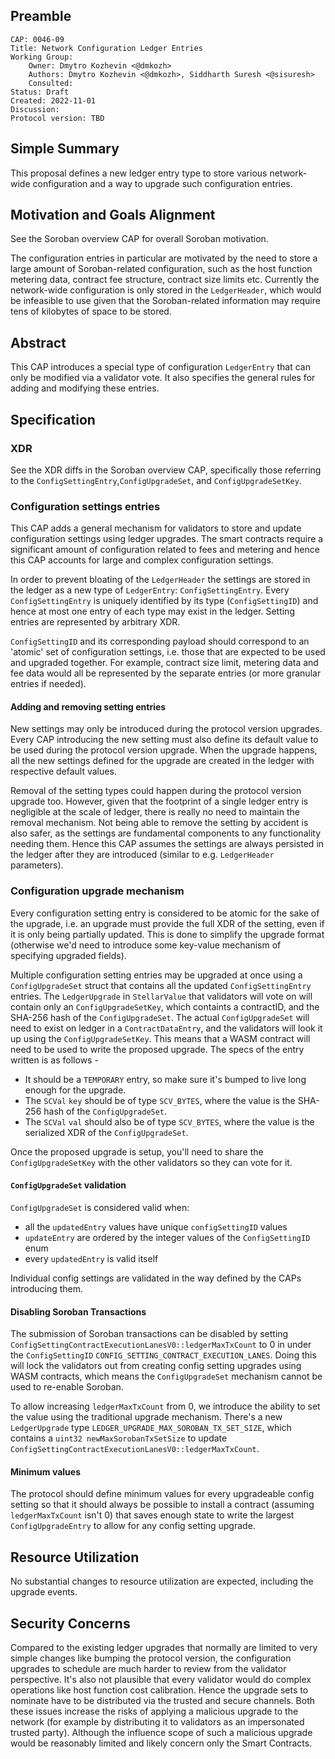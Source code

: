 ## Preamble

```
CAP: 0046-09
Title: Network Configuration Ledger Entries
Working Group:
    Owner: Dmytro Kozhevin <@dmkozh>
    Authors: Dmytro Kozhevin <@dmkozh>, Siddharth Suresh <@sisuresh>
    Consulted:
Status: Draft
Created: 2022-11-01
Discussion:
Protocol version: TBD
```

## Simple Summary

This proposal defines a new ledger entry type to store various network-wide
configuration and a way to upgrade such configuration entries.

## Motivation and Goals Alignment

See the Soroban overview CAP for overall Soroban motivation.

The configuration entries in particular are motivated by the need to store a
large amount of Soroban-related configuration, such as the host function
metering data, contract fee structure, contract size limits etc. Currently the
network-wide configuration is only stored in the `LedgerHeader`, which would be
infeasible to use given that the Soroban-related information may require tens
of kilobytes of space to be stored.


## Abstract

This CAP introduces a special type of configuration `LedgerEntry` that can only
be modified via a validator vote. It also specifies the general rules for adding
and modifying these entries.

## Specification

### XDR

See the XDR diffs in the Soroban overview CAP, specifically those referring to
the `ConfigSettingEntry`,`ConfigUpgradeSet`, and `ConfigUpgradeSetKey`.

### Configuration settings entries

This CAP adds a general mechanism for validators to store and update
configuration settings using ledger upgrades. The smart contracts require a
significant amount of configuration related to fees and metering and hence this
CAP accounts for large and complex configuration settings.

In order to prevent bloating of the `LedgerHeader` the settings are stored in
the ledger as a new type of `LedgerEntry`: `ConfigSettingEntry`. Every
`ConfigSettingEntry` is uniquely identified by its type (`ConfigSettingID`) and
hence at most one entry of each type may exist in the ledger. Setting entries
are represented by arbitrary XDR.

`ConfigSettingID` and its corresponding payload should correspond to an 'atomic'
set of configuration settings, i.e. those that are expected to be used and
upgraded together. For example, contract size limit, metering data and fee data
would all be represented by the separate entries (or more granular entries if
needed).

#### Adding and removing setting entries

New settings may only be introduced during the protocol version upgrades. Every
CAP introducing the new setting must also define its default value to be used
during the protocol version upgrade. When the upgrade happens, all the new
settings defined for the upgrade are created in the ledger with respective
default values.

Removal of the setting types could happen during the protocol version upgrade
too. However, given that the footprint of a single ledger entry is negligible
at the scale of ledger, there is really no need to maintain the removal
mechanism. Not being able to remove the setting by accident is also safer, as
the settings are fundamental components to any functionality needing them.
Hence this CAP assumes the settings are always persisted in the ledger after
they are introduced (similar to e.g. `LedgerHeader` parameters).

### Configuration upgrade mechanism

Every configuration setting entry is considered to be atomic for the sake of the
upgrade, i.e. an upgrade must provide the full XDR of the setting, even if it
is only being partially updated. This is done to simplify the upgrade format
(otherwise we'd need to introduce some key-value mechanism of specifying
upgraded fields).

Multiple configuration setting entries may be upgraded at once using a
`ConfigUpgradeSet` struct that contains all the updated `ConfigSettingEntry`
entries. The `LedgerUpgrade` in `StellarValue` that validators will vote on will
contain only an `ConfigUpgradeSetKey`, which containts a contractID, and the
SHA-256 hash of the `ConfigUpgradeSet`. The actual `ConfigUpgradeSet` will need
to exist on ledger in a `ContractDataEntry`, and the validators will look it up
using the `ConfigUpgradeSetKey`. This means that a WASM contract will need to be
used to write the proposed upgrade. The specs of the entry written is as follows -
- It should be a `TEMPORARY` entry, so make sure it's bumped to live long enough for the upgrade.
- The `SCVal` `key` should be of type `SCV_BYTES`, where the value is the SHA-256 hash of the `ConfigUpgradeSet`.
- The `SCVal` `val` should also be of type `SCV_BYTES`, where the value is the
  serialized XDR of the `ConfigUpgradeSet`.
  
Once the proposed upgrade is setup, you'll need to share the
`ConfigUpgradeSetKey` with the other validators so they can vote for it.

#### `ConfigUpgradeSet` validation

`ConfigUpgradeSet` is considered valid when:

- all the `updatedEntry` values have unique `configSettingID` values 
- `updateEntry` are ordered by the integer values of the `ConfigSettingID` enum
- every `updatedEntry` is valid itself

Individual config settings are validated in the way defined by the CAPs
introducing them.

#### Disabling Soroban Transactions

The submission of Soroban transactions can be disabled by setting
`ConfigSettingContractExecutionLanesV0::ledgerMaxTxCount` to 0 in under the
`ConfigSettingID` `CONFIG_SETTING_CONTRACT_EXECUTION_LANES`. Doing this will
lock the validators out from creating config setting upgrades using WASM
contracts, which means the `ConfigUpgradeSet` mechanism cannot be used to
re-enable Soroban.

To allow increasing `ledgerMaxTxCount` from 0, we introduce the ability to set
the value using the traditional upgrade mechanism. There's a new `LedgerUpgrade`
type `LEDGER_UPGRADE_MAX_SOROBAN_TX_SET_SIZE`, which contains a `uint32
newMaxSorobanTxSetSize` to update
`ConfigSettingContractExecutionLanesV0::ledgerMaxTxCount`.

#### Minimum values

The protocol should define minimum values for every upgradeable config setting
so that it should always be possible to install a contract (assuming
`ledgerMaxTxCount` isn't 0) that saves enough state to write the largest
`ConfigUpgradeEntry` to allow for any config setting upgrade.

## Resource Utilization

No substantial changes to resource utilization are expected, including the
upgrade events.

## Security Concerns

Compared to the existing ledger upgrades that normally are limited to very
simple changes like bumping the protocol version, the configuration upgrades to
schedule are much harder to review from the validator perspective. It's also
not plausible that every validator would do complex operations like host
function cost calibration. Hence the upgrade sets to nominate have to be
distributed via the trusted and secure channels. Both these issues increase the
risks of applying a malicious upgrade to the network (for example by
distributing it to validators as an impersonated trusted party). Although the
influence scope of such a malicious upgrade would be reasonably limited and
likely concern only the Smart Contracts.
